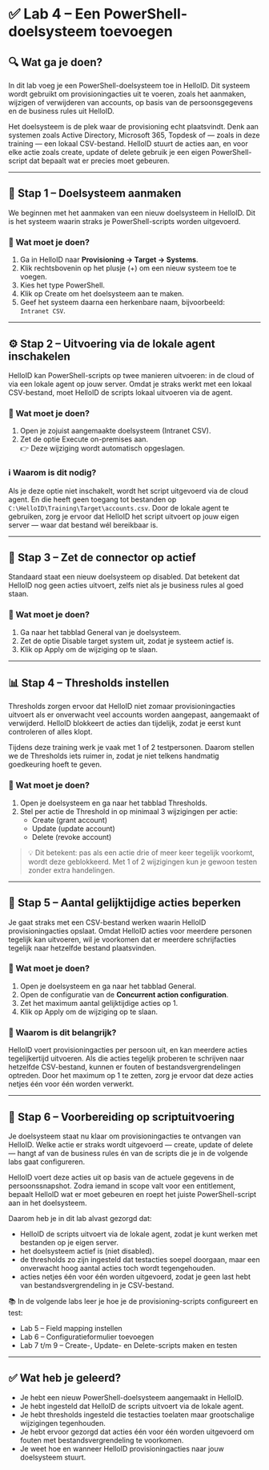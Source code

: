 # ✅ Lab 4 – Een PowerShell-doelsysteem toevoegen

## 🔍 Wat ga je doen?

In dit lab voeg je een PowerShell-doelsysteem toe in HelloID. Dit systeem wordt gebruikt om provisioningacties uit te voeren, zoals het aanmaken, wijzigen of verwijderen van accounts, op basis van de persoonsgegevens en de business rules uit HelloID.

Het doelsysteem is de plek waar de provisioning echt plaatsvindt. Denk aan systemen zoals Active Directory, Microsoft 365, Topdesk of — zoals in deze training — een lokaal CSV-bestand. HelloID stuurt de acties aan, en voor elke actie zoals create, update of delete gebruik je een eigen PowerShell-script dat bepaalt wat er precies moet gebeuren.

---

## 🧰 Stap 1 – Doelsysteem aanmaken

We beginnen met het aanmaken van een nieuw doelsysteem in HelloID. Dit is het systeem waarin straks je PowerShell-scripts worden uitgevoerd.

### 🔨 Wat moet je doen?

1. Ga in HelloID naar **Provisioning → Target → Systems**.
2. Klik rechtsbovenin op het plusje (+) om een nieuw systeem toe te voegen.
3. Kies het type PowerShell.
4. Klik op Create om het doelsysteem aan te maken.
5. Geef het systeem daarna een herkenbare naam, bijvoorbeeld:  
   `Intranet CSV`.

---

## ⚙️ Stap 2 – Uitvoering via de lokale agent inschakelen

HelloID kan PowerShell-scripts op twee manieren uitvoeren: in de cloud of via een lokale agent op jouw server. Omdat je straks werkt met een lokaal CSV-bestand, moet HelloID de scripts lokaal uitvoeren via de agent.

### 🔨 Wat moet je doen?

1. Open je zojuist aangemaakte doelsysteem (Intranet CSV).
2. Zet de optie Execute on-premises aan.  
   👉 Deze wijziging wordt automatisch opgeslagen.

### ℹ️ Waarom is dit nodig?

Als je deze optie niet inschakelt, wordt het script uitgevoerd via de cloud agent. En die heeft geen toegang tot bestanden op `C:\HelloID\Training\Target\accounts.csv`. Door de lokale agent te gebruiken, zorg je ervoor dat HelloID het script uitvoert op jouw eigen server — waar dat bestand wél bereikbaar is.

---

## 🚫 Stap 3 – Zet de connector op actief

Standaard staat een nieuw doelsysteem op disabled. Dat betekent dat HelloID nog geen acties uitvoert, zelfs niet als je business rules al goed staan.

### 🔨 Wat moet je doen?

1. Ga naar het tabblad General van je doelsysteem.
2. Zet de optie Disable target system uit, zodat je systeem actief is.
3. Klik op Apply om de wijziging op te slaan.

---

## 📊 Stap 4 – Thresholds instellen

Thresholds zorgen ervoor dat HelloID niet zomaar provisioningacties uitvoert als er onverwacht veel accounts worden aangepast, aangemaakt of verwijderd. HelloID blokkeert de acties dan tijdelijk, zodat je eerst kunt controleren of alles klopt.

Tijdens deze training werk je vaak met 1 of 2 testpersonen. Daarom stellen we de Thresholds iets ruimer in, zodat je niet telkens handmatig goedkeuring hoeft te geven.

### 🔨 Wat moet je doen?

1. Open je doelsysteem en ga naar het tabblad Thresholds.
2. Stel per actie de Threshold in op minimaal 3 wijzigingen per actie:
   - Create (grant account)
   - Update (update account)
   - Delete (revoke account)

> 💡 Dit betekent: pas als een actie drie of meer keer tegelijk voorkomt, wordt deze geblokkeerd. Met 1 of 2 wijzigingen kun je gewoon testen zonder extra handelingen.

---

## 🔁 Stap 5 – Aantal gelijktijdige acties beperken

Je gaat straks met een CSV-bestand werken waarin HelloID provisioningacties opslaat. Omdat HelloID acties voor meerdere personen tegelijk kan uitvoeren, wil je voorkomen dat er meerdere schrijfacties tegelijk naar hetzelfde bestand plaatsvinden.

### 🔨 Wat moet je doen?

1. Open je doelsysteem en ga naar het tabblad General.
2. Open de configuratie van de **Concurrent action configuration**.
3. Zet het maximum aantal gelijktijdige acties op 1.
4. Klik op Apply om de wijziging op te slaan.

### 🧠 Waarom is dit belangrijk?

HelloID voert provisioningacties per persoon uit, en kan meerdere acties tegelijkertijd uitvoeren. Als die acties tegelijk proberen te schrijven naar hetzelfde CSV-bestand, kunnen er fouten of bestandsvergrendelingen optreden. Door het maximum op 1 te zetten, zorg je ervoor dat deze acties netjes één voor één worden verwerkt.

---

## 🧪 Stap 6 – Voorbereiding op scriptuitvoering

Je doelsysteem staat nu klaar om provisioningacties te ontvangen van HelloID. Welke actie er straks wordt uitgevoerd — create, update of delete — hangt af van de business rules én van de scripts die je in de volgende labs gaat configureren.

HelloID voert deze acties uit op basis van de actuele gegevens in de persoonssnapshot. Zodra iemand in scope valt voor een entitlement, bepaalt HelloID wat er moet gebeuren en roept het juiste PowerShell-script aan in het doelsysteem.

Daarom heb je in dit lab alvast gezorgd dat:
- HelloID de scripts uitvoert via de lokale agent, zodat je kunt werken met bestanden op je eigen server.
- het doelsysteem actief is (niet disabled).
- de thresholds zo zijn ingesteld dat testacties soepel doorgaan, maar een onverwacht hoog aantal acties toch wordt tegengehouden.
- acties netjes één voor één worden uitgevoerd, zodat je geen last hebt van bestandsvergrendeling in je CSV-bestand.

📚 In de volgende labs leer je hoe je de provisioning-scripts configureert en test:
- Lab 5 – Field mapping instellen  
- Lab 6 – Configuratieformulier toevoegen  
- Lab 7 t/m 9 – Create-, Update- en Delete-scripts maken en testen  

---

## ✅ Wat heb je geleerd?

- Je hebt een nieuw PowerShell-doelsysteem aangemaakt in HelloID.
- Je hebt ingesteld dat HelloID de scripts uitvoert via de lokale agent.
- Je hebt thresholds ingesteld die testacties toelaten maar grootschalige wijzigingen tegenhouden.
- Je hebt ervoor gezorgd dat acties één voor één worden uitgevoerd om fouten met bestandsvergrendeling te voorkomen.
- Je weet hoe en wanneer HelloID provisioningacties naar jouw doelsysteem stuurt.
